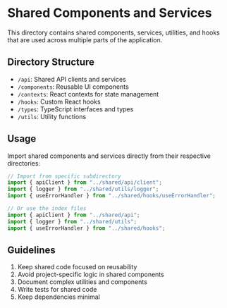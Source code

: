 # Shared Components and Services

This directory contains shared components, services, utilities, and hooks that are used across multiple parts of the application.

## Directory Structure

- `/api`: Shared API clients and services
- `/components`: Reusable UI components
- `/contexts`: React contexts for state management
- `/hooks`: Custom React hooks
- `/types`: TypeScript interfaces and types
- `/utils`: Utility functions

## Usage

Import shared components and services directly from their respective directories:

```typescript
// Import from specific subdirectory
import { apiClient } from "../shared/api/client";
import { logger } from "../shared/utils/logger";
import { useErrorHandler } from "../shared/hooks/useErrorHandler";

// Or use the index files
import { apiClient } from "../shared/api";
import { logger } from "../shared/utils";
import { useErrorHandler } from "../shared/hooks";
```

## Guidelines

1. Keep shared code focused on reusability
2. Avoid project-specific logic in shared components
3. Document complex utilities and components
4. Write tests for shared code
5. Keep dependencies minimal
